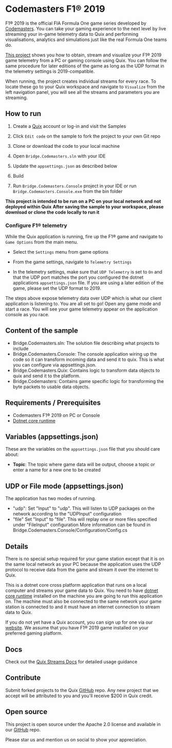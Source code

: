 # Codemasters F1&reg; 2019

F1&reg; 2019 is the official FIA Formula One game series developed by [Codemasters](https://www.codemasters.com). You can take your gaming experience to the next level by live streaming your in-game telemetry data to Quix and performing visualisations, analytics and simulations just like the real Formula One teams do.

[This project](https://github.com/quixio/quix-samples/tree/main/csharp/advanced/Bridge.Codemasters) shows you how to obtain, stream and visualize your F1&reg; 2019 game telemetry from a PC or gaming console using Quix. You can follow the same procedure for later editions of the game as long as the UDP format in the telemetry settings is 2019-compatible.

When running, the project creates individual streams for every race. To locate these go to your Quix workspace and navigate to `Visualize` from the left navigation panel, you will see all the streams and parameters you are streaming.

## How to run

1. Create a [Quix](https://portal.platform.quix.ai/self-sign-up?xlink=github) account or log-in and visit the Samples

2. Click `Edit code` on the sample to fork the project to your own Git repo

3. Clone or download the code to your local machine

4. Open `Bridge.Codemasters.sln` with your IDE

5. Update the `appsettings.json` as described below

6. Build

7. Run `Bridge.Codemasters.Console` project in your IDE or run `Bridge.Codemasters.Console.exe` from the bin folder

**This project is intended to be run on a PC on your local network and not deployed within Quix**
**After saving the sample to your workspace, please download or clone the code locally to run it**

### Configure F1&reg; telemetry

While the Quix application is running, fire up the F1&reg; game and navigate to `Game Options` from the main menu.

- Select the `Settings` menu from game options

- From the game settings, navigate to `Telemetry Settings`

- In the telemetry settings, make sure that `UDP Telemetry` is set to `On` and that the UDP port matches the port you configured the dotnet applications `appsettings.json` file. If you are using a later edition of the game, please set the UDP format to 2019.

The steps above expose telemetry data over UDP which is what our client application is listening to. You are all set to go! Open any game mode and start a race. You will see your game telemetry appear on the application console as you race.

## Content of the sample
- Bridge.Codemasters.sln: The solution file describing what projects to include
- Bridge.Codemasters.Console: The console application wiring up the code so it can transform incoming data and send it to quix. This is what you can configure via appsettings.json.
- Bridge.Codemasters.Quix: Contains logic to transform data objects to quix and send it to the platform.
- Bridge.Codemasters: Contains game specific logic for transforming the byte packets to usable data objects.

## Requirements / Prerequisites
 - Codemasters F1&reg; 2019 on PC or Console
 - [Dotnet core runtime](https://dotnet.microsoft.com/download/dotnet/3.0)

## Variables (appsettings.json)

These are the variables on the `appsettings.json` file that you should care about:

- **Topic**: The topic where game data will be output, choose a topic or enter a name for a new one to be created

## UDP or File mode (appsettings.json)
The application has two modes of running. 
- "udp": Set "Input" to "udp". This will listen to UDP packages on the network according to the "UDPInput" configuration
- "file" Set "Input" to "file". This will replay one or more files specified under "FileInput" configuration
More information can be found in Bridge.Codemasters.Console/Configuration/Config.cs

## Details

There is no special setup required for your game station except that it is on the same local network as your PC because the application uses the UDP protocol to receive data from the game and stream it over the internet to Quix.

This is a dotnet core cross platform application that runs on a local computer and streams your game data to Quix. You need to have [dotnet core runtime](https://dotnet.microsoft.com/download/dotnet/3.0) installed on the machine you are going to run this application on. The machine must also be connected to the same network your game station is connected to and it must have an internet connection to stream data to Quix.

If you do not yet have a Quix account, you can sign up for one via our [website](https://quix.io). We assume that you have F1&reg; 2019 game installed on your preferred gaming platform.


## Docs
Check out the [Quix Streams Docs](https://quix.io/docs/client-library-intro.html) for detailed usage guidance


## Contribute

Submit forked projects to the Quix [GitHub](https://github.com/quixio/quix-samples) repo. Any new project that we accept will be attributed to you and you'll receive $200 in Quix credit.

## Open source

This project is open source under the Apache 2.0 license and available in our [GitHub](https://github.com/quixio/quix-samples) repo.

Please star us and mention us on social to show your appreciation.

